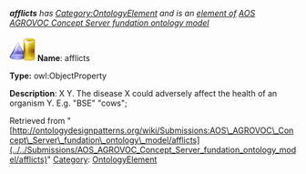 ___afflicts__ has [Category:OntologyElement](../../Category/OntologyElement "Category:OntologyElement") and is an [element of](../../Property/ElementOf "Property:ElementOf") [AOS AGROVOC Concept Server fundation ontology model](../../Submissions/AOS_AGROVOC_Concept_Server_fundation_ontology_model "Submissions:AOS AGROVOC Concept Server fundation ontology model")_


  




[![ObjectProperty](../../images/thumb/c/c3/ObjectProperty.gif/45px-ObjectProperty.gif)](../../Image/ObjectProperty.gif "ObjectProperty")
__Name__: afflicts 


__Type:__ owl:ObjectProperty 


__Description__: X <afflicts> Y. The disease X could adversely affect the health of an organism Y. E.g. "BSE" <afflicts> "cows"; 





Retrieved from "[http://ontologydesignpatterns.org/wiki/Submissions:AOS\_AGROVOC\_Concept\_Server\_fundation\_ontology\_model/afflicts](../../Submissions/AOS_AGROVOC_Concept_Server_fundation_ontology_model/afflicts)"
 [Category](http://ontologydesignpatterns.org/wiki/Special:Categories "Special:Categories"): [OntologyElement](../../Category/OntologyElement "Category:OntologyElement")